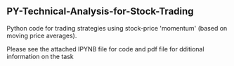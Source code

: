 ## PY-Technical-Analysis-for-Stock-Trading
Python code for trading strategies using stock-price 'momentum' (based on moving price averages).

Please see the attached IPYNB file for code and pdf file for dditional information on the task
